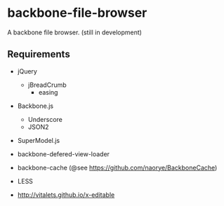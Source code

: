 backbone-file-browser
=====================

A backbone file browser. (still in development)

## Requirements

- jQuery
  - jBreadCrumb
    - easing

- Backbone.js
  - Underscore
  - JSON2

- SuperModel.js
- backbone-defered-view-loader
- backbone-cache (@see https://github.com/naorye/BackboneCache)
- LESS
- http://vitalets.github.io/x-editable